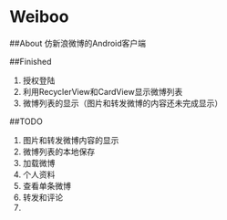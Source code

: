 # Weiboo

##About
仿新浪微博的Android客户端

##Finished
1. 授权登陆
2. 利用RecyclerView和CardView显示微博列表
3. 微博列表的显示（图片和转发微博的内容还未完成显示）

##TODO
1. 图片和转发微博内容的显示
2. 微博列表的本地保存
3. 加载微博
4. 个人资料
5. 查看单条微博
6. 转发和评论
7. 